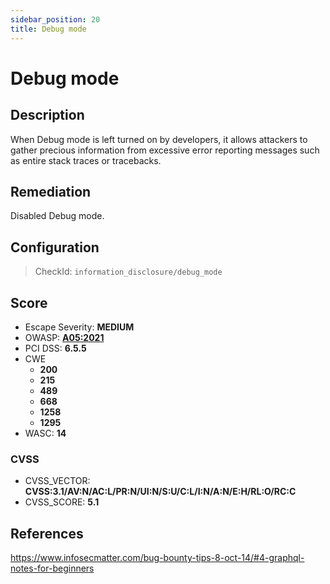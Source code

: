 ```yaml
---
sidebar_position: 20
title: Debug mode
---
```


# Debug mode

## Description

When Debug mode is left turned on by developers, it allows attackers to gather precious information from excessive error reporting messages such as entire stack traces or tracebacks.

## Remediation

Disabled Debug mode.


## Configuration

> CheckId: `information_disclosure/debug_mode`



## Score

- Escape Severity: **<span className="medium-severity">MEDIUM</span>**
- OWASP: **[A05:2021](https://owasp.org/Top10/A05_2021-Security_Misconfiguration/)**
- PCI DSS: **6.5.5**
- CWE
  - **200**
  - **215**
  - **489**
  - **668**
  - **1258**
  - **1295**
- WASC: **14**



### CVSS

- CVSS_VECTOR: **CVSS:3.1/AV:N/AC:L/PR:N/UI:N/S:U/C:L/I:N/A:N/E:H/RL:O/RC:C**
- CVSS_SCORE: **5.1**

## References

https://www.infosecmatter.com/bug-bounty-tips-8-oct-14/#4-graphql-notes-for-beginners
